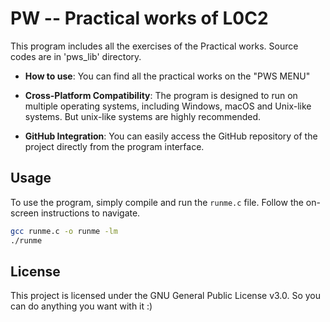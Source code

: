 # PW -- Practical works of L0C2

This program includes all the exercises of the Practical works. Source codes are in 'pws_lib' directory.

- **How to use**: You can find all the practical works on the "PWS MENU"

- **Cross-Platform Compatibility**: The program is designed to run on multiple operating systems, including Windows, macOS
 and Unix-like systems. But unix-like systems are highly recommended.

- **GitHub Integration**: You can easily access the GitHub repository of the project directly from the program interface.

## Usage

To use the program, simply compile and run the `runme.c` file. Follow the on-screen instructions to navigate.

```bash
gcc runme.c -o runme -lm
./runme
```

## License

This project is licensed under the GNU General Public License v3.0. So you can do anything you want with it :)
